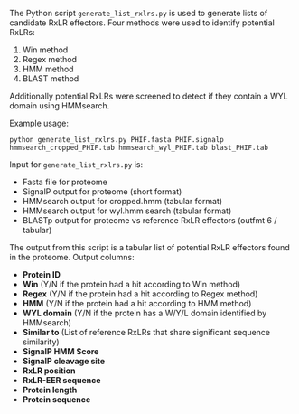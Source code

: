 The Python script `generate_list_rxlrs.py` is used to generate lists of candidate RxLR effectors. Four methods were used to identify potential RxLRs:

1. Win method
2. Regex method
3. HMM method
4. BLAST method

Additionally potential RxLRs were screened to detect if they contain a WYL domain using HMMsearch.

Example usage:

	python generate_list_rxlrs.py PHIF.fasta PHIF.signalp hmmsearch_cropped_PHIF.tab hmmsearch_wyl_PHIF.tab blast_PHIF.tab

Input for `generate_list_rxlrs.py` is:

- Fasta file for proteome
- SignalP output for proteome (short format)
- HMMsearch output for cropped.hmm (tabular format)
- HMMsearch output for wyl.hmm search (tabular format)
- BLASTp output for proteome vs reference RxLR effectors (outfmt 6 / tabular)

The output from this script is a tabular list of potential RxLR effectors found in the proteome.
Output columns:

- **Protein ID**
- **Win** (Y/N if the protein had a hit according to Win method)
- **Regex** (Y/N if the protein had a hit according to Regex method)
- **HMM** (Y/N if the protein had a hit according to HMM method)
- **WYL domain** (Y/N if the protein has a W/Y/L domain identified by HMMsearch)
- **Similar to** (List of reference RxLRs that share significant sequence similarity)
- **SignalP HMM Score**
- **SignalP cleavage site**
- **RxLR position**
- **RxLR-EER sequence**
- **Protein length**
- **Protein sequence**

